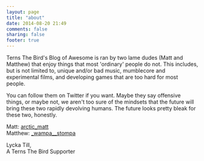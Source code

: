 ```yaml
---
layout: page
title: "about"
date: 2014-08-20 21:49
comments: false
sharing: false
footer: true
---
```


Terns The Bird's Blog of Awesome is ran by two lame dudes (Matt and Matthew) that enjoy things that
most 'ordinary' people do not. This includes, but is not limited to, unique and/or bad music,
mumblecore and experimental films, and developing games that are too hard for most
people.
  
You can follow them on Twitter if you want. Maybe they say offensive things, or maybe not,
we aren't too sure of the mindsets that the future will bring these two rapidly devolving humans.
The future looks pretty bleak for these two, honestly.

Matt: [arctic_matt](https://twitter.com/arctic_matt)  
Matthew: [_wampa__stompa](https://twitter.com/_wampa__stompa)

Lycka Till,  
A Terns The Bird Supporter
